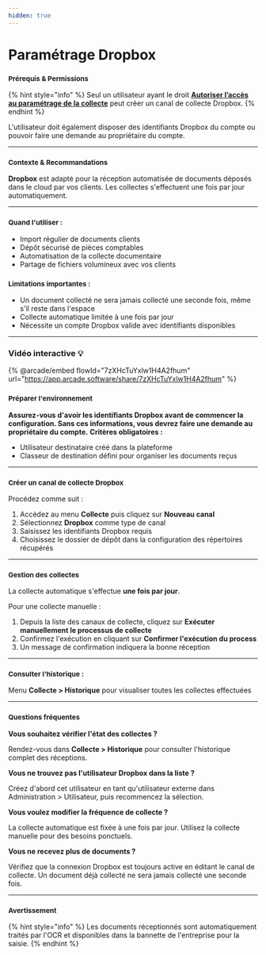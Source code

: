 ```yaml
---
hidden: true
---
```


# Paramétrage Dropbox

### <sub>**Prérequis & Permissions**</sub>

{% hint style="info" %}
Seul un utilisateur ayant le droit [**Autoriser l’accès au paramétrage de la collecte**](../administration/detail-des-droits.md) peut créer un canal de collecte Dropbox.
{% endhint %}

L'utilisateur doit également disposer des identifiants Dropbox du compte ou pouvoir faire une demande au propriétaire du compte.

***

### <sup>**Contexte & Recommandations**</sup>

**Dropbox** est adapté pour la réception automatisée de documents déposés dans le cloud par vos clients. Les collectes s'effectuent une fois par jour automatiquement.

***

### <sup>**Quand l'utiliser :**</sup>

* Import régulier de documents clients
* Dépôt sécurisé de pièces comptables
* Automatisation de la collecte documentaire
* Partage de fichiers volumineux avec vos clients

### <sup>**Limitations importantes :**</sup>

* Un document collecté ne sera jamais collecté une seconde fois, même s'il reste dans l'espace
* Collecte automatique limitée à une fois par jour
* Nécessite un compte Dropbox valide avec identifiants disponibles

***

### Vidéo interactive 💡[&#xD;](https://app.arcade.software/share/Ekl1mfs0I4ZlmeMQmkoz)

{% @arcade/embed flowId="7zXHcTuYxlw1H4A2fhum" url="https://app.arcade.software/share/7zXHcTuYxlw1H4A2fhum" %}

### <sup>**Préparer l'environnement**</sup>

**Assurez-vous d'avoir les identifiants Dropbox avant de commencer la configuration. Sans ces informations, vous devrez faire une demande au propriétaire du compte.**
**Critères obligatoires :**
* Utilisateur destinataire créé dans la plateforme
* Classeur de destination défini pour organiser les documents reçus

***

### <sup>**Créer un canal de collecte Dropbox**</sup>

Procédez comme suit :

1. Accédez au menu **Collecte** puis cliquez sur **Nouveau canal**
2. Sélectionnez **Dropbox** comme type de canal
3. Saisissez les identifiants Dropbox requis
4. Choisissez le dossier de dépôt dans la configuration des répertoires récupérés

***

### <sup>**Gestion des collectes**</sup>

La collecte automatique s'effectue **une fois par jour**.

Pour une collecte manuelle :

1. Depuis la liste des canaux de collecte, cliquez sur **Exécuter manuellement le processus de collecte**
2. Confirmez l'exécution en cliquant sur **Confirmer l'exécution du process**
3. Un message de confirmation indiquera la bonne réception

***

### <sup>**Consulter l'historique :**</sup>

Menu **Collecte > Historique** pour visualiser toutes les collectes effectuées

***

### <sup>**Questions fréquentes**</sup>

**Vous souhaitez vérifier l'état des collectes ?**

Rendez-vous dans **Collecte > Historique** pour consulter l'historique complet des réceptions.

**Vous ne trouvez pas l'utilisateur Dropbox dans la liste ?**

Créez d'abord cet utilisateur en tant qu'utilisateur externe dans Administration > Utilisateur, puis recommencez la sélection.

**Vous voulez modifier la fréquence de collecte ?**

La collecte automatique est fixée à une fois par jour. Utilisez la collecte manuelle pour des besoins ponctuels.

**Vous ne recevez plus de documents ?**

Vérifiez que la connexion Dropbox est toujours active en éditant le canal de collecte. Un document déjà collecté ne sera jamais collecté une seconde fois.

***

### <sup>**Avertissement**</sup>

{% hint style="info" %}
Les documents réceptionnés sont automatiquement traités par l'OCR et disponibles dans la bannette de l'entreprise pour la saisie.
{% endhint %}
